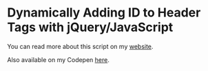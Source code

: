 # Dynamically Adding ID to Header Tags with jQuery/JavaScript

You can read more about this script on my [website](https://angelomarasa.com/javascript/dynamically-creating-anchor-links-to-heading-tags).

Also available on my Codepen [here](https://codepen.io/amarasa/pen/arGqZv).
